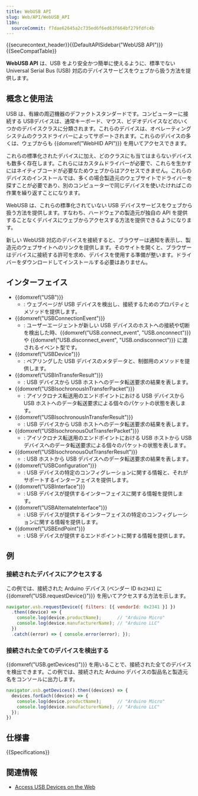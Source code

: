 ```yaml
---
title: WebUSB API
slug: Web/API/WebUSB_API
l10n:
  sourceCommit: f7dae62645a2c735ed6f6ed63f664bf279fdfc4b
---
```


{{securecontext_header}}{{DefaultAPISidebar("WebUSB API")}}{{SeeCompatTable}}

**WebUSB API** は、USB をより安全かつ簡単に使えるように、標準でない Universal Serial Bus (USB) 対応のデバイスサービスをウェブから扱う方法を提供します。

## 概念と使用法

USB は、有線の周辺機器のデファクトスタンダードです。コンピューターに接続する USBデバイスは、通常キーボード、マウス、ビデオデバイスなどのいくつかのデバイスクラスに分類されます。これらのデバイスは、オペレーティングシステムのクラスドライバーによってサポートされます。これらのデバイスの多くは、ウェブからも {{domxref("WebHID API")}} を用いてアクセスできます。

これらの標準化されたデバイスに加え、どのクラスにも当てはまらないデバイスも数多く存在します。これらにはカスタムドライバーが必要で、これらを生かすにはネイティブコードが必要なためウェブからはアクセスできません。これらのデバイスのインストールでは、多くの場合製造元のウェブサイトでドライバーを探すことが必要であり、別のコンピューターで同じデバイスを使いたければこの作業を繰り返すことになります。

WebUSB は、これらの標準化されていない USB デバイスサービスをウェブから扱う方法を提供します。すなわち、ハードウェアの製造元が独自の API を提供することなくデバイスにウェブからアクセスする方法を提供できるようになります。

新しい WebUSB 対応のデバイスを接続すると、ブラウザーは通知を表示し、製造元のウェブサイトへのリンクを提供します。そのサイトを開くと、ブラウザーはデバイスに接続する許可を求め、デバイスを使用する準備が整います。ドライバーをダウンロードしてインストールする必要はありません。

## インターフェイス

- {{domxref("USB")}}
  - : ウェブページが USB デバイスを検出し、接続するためのプロパティとメソッドを提供します。
- {{domxref("USBConnectionEvent")}}
  - : ユーザーエージェントが新しい USB デバイスのホストへの接続や切断を検出した時、{{domxref("USB.connect_event", "USB.onconnect")}} や {{domxref("USB.disconnect_event", "USB.ondisconnect")}} に渡されるイベント型です。
- {{domxref("USBDevice")}}
  - : ペアリングした USB デバイスのメタデータと、制御用のメソッドを提供します。
- {{domxref("USBInTransferResult")}}
  - : USB デバイスから USB ホストへのデータ転送要求の結果を表します。
- {{domxref("USBIsochronousInTransferPacket")}}
  - : アイソクロナス転送用のエンドポイントにおける USB デバイスから USB ホストへのデータ転送要求による個々のパケットの状態を表します。
- {{domxref("USBIsochronousInTransferResult")}}
  - : USB デバイスから USB ホストへのデータ転送要求の結果を表します｡
- {{domxref("USBIsochronousOutTransferPacket")}}
  - : アイソクロナス転送用のエンドポイントにおける USB ホストから USB デバイスへのデータ転送要求による個々のパケットの状態を表します｡
- {{domxref("USBIsochronousOutTransferResult")}}
  - : USB ホストから USB デバイスへのデータ転送要求の結果を表します｡
- {{domxref("USBConfiguration")}}
  - : USB デバイスの特定のコンフィグレーションに関する情報と、それがサポートするインターフェイスを提供します。
- {{domxref("USBInterface")}}
  - : USB デバイスが提供するインターフェイスに関する情報を提供します。
- {{domxref("USBAlternateInterface")}}
  - : USB デバイスが提供するインターフェイスの特定のコンフィグレーションに関する情報を提供します。
- {{domxref("USBEndPoint")}}
  - : USB デバイスが提供するエンドポイントに関する情報を提供します。

## 例

### 接続されたデバイスにアクセスする

この例では、接続された Arduino デバイス (ベンダー ID `0x2341`) に {{domxref("USB.requestDevice()")}} を用いてアクセスする方法を示します。

```js
navigator.usb.requestDevice({ filters: [{ vendorId: 0x2341 }] })
  .then((device) => {
    console.log(device.productName);      // "Arduino Micro"
    console.log(device.manufacturerName); // "Arduino LLC"
  })
  .catch((error) => { console.error(error); });
```

### 接続された全てのデバイスを検出する

{{domxref("USB.getDevices()")}} を用いることで、接続された全てのデバイスを検出できます。この例では、接続された Arduino デバイスの製品名と製造元名をコンソールに出力します。

```js
navigator.usb.getDevices().then((devices) => {
  devices.forEach((device) => {
    console.log(device.productName);      // "Arduino Micro"
    console.log(device.manufacturerName); // "Arduino LLC"
  });
})
```

## 仕様書

{{Specifications}}

## 関連情報

- [Access USB Devices on the Web](https://web.dev/usb/)
